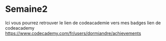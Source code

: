 # Semaine2
Ici vous pourrez retrouver le lien de codeacademie vers mes badges
lien de codeacademy
https://www.codecademy.com/fr/users/dormiandre/achievements
